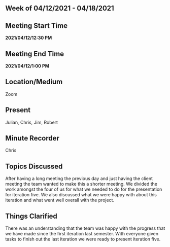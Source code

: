 ## Week of 04/12/2021 - 04/18/2021

## Meeting Start Time

**2021/04/12/12:30 PM**

## Meeting End Time

**2021/04/12/1:00 PM**

## Location/Medium

Zoom

## Present

Julian, Chris, Jim, Robert

## Minute Recorder

Chris

## Topics Discussed

After having a long meeting the previous day and just having the client meeting the team wanted to make this a shorter meeting. We divided the work amongst the 
four of us for what we needed to do for the presentation for iteration five. We also discussed what we were happy with about this iteration and what went well overall
with the project.

## Things Clarified

There was an understanding that the team was happy with the progress that we have made since the first iteration last semester. With everyone given tasks to finish out
the last iteration we were ready to present iteration five.
